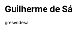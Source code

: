 ---
layout: member
title: Guilherme de Sá
author: gresendesa
css: root/index/assets/css.html
js: root/index/assets/js.html
---